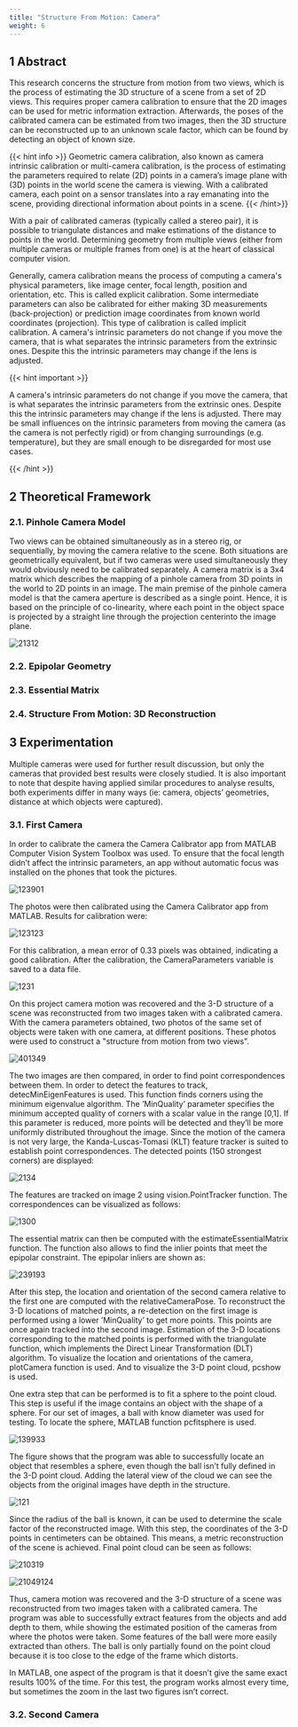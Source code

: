 ```yaml
---
title: "Structure From Motion: Camera"
weight: 6
---
```


## 1 Abstract

This research concerns the structure from motion from two views, which is the process of estimating the 3D structure of a scene from a set of 2D views. This requires proper camera calibration to ensure that the 2D images can be used for metric information extraction. Afterwards, the poses of the calibrated camera can be estimated from two images, then the 3D structure can be reconstructed up to an unknown scale factor, which can be found by detecting an object of known size.

{{< hint info >}}
Geometric camera calibration, also known as camera intrinsic calibration or multi-camera calibration, is the process of estimating the parameters required to relate (2D) points in a camera’s image plane with (3D) points in the world scene the camera is viewing. With a calibrated camera, each point on a sensor translates into a ray emanating into the scene, providing directional information about points in a scene.
{{< /hint>}}

With a pair of calibrated cameras (typically called a stereo pair), it is possible to triangulate distances and make estimations of the distance to points in the world. Determining geometry from multiple views (either from multiple cameras or multiple frames from one) is at the heart of classical computer vision.

Generally, camera calibration means the process of computing a camera's physical parameters, like image center, focal length, position and orientation, etc. This is called explicit calibration. Some intermediate parameters can also be calibrated for either making 3D measurements (back-projection) or prediction image coordinates from known world coordinates (projection). This type of calibration is called implicit calibration. A camera's intrinsic parameters do not change if you move the camera, that is what separates the intrinsic parameters from the extrinsic ones. Despite this the intrinsic parameters may change if the lens is adjusted. 

{{< hint important >}}

A camera's intrinsic parameters do not change if you move the camera, that is what separates the intrinsic parameters from the extrinsic ones. Despite this the intrinsic parameters may change if the lens is adjusted. There may be small influences on the intrinsic parameters from moving the camera (as the camera is not perfectly rigid) or from changing surroundings (e.g. temperature), but they are small enough to be disregarded for most use cases.

{{< /hint >}}

## 2 Theoretical Framework

### 2.1. Pinhole Camera Model

Two views can be obtained simultaneously as in a stereo rig, or sequentially, by moving the camera relative to the scene. Both situations are geometrically equivalent, but if two cameras were used simultaneously they would obviously need to be calibrated separately. A camera matrix is a 3x4 matrix which describes the mapping of a pinhole camera from 3D points in the world to 2D points in an image. The main premise of the pinhole camera model is that the camera aperture is described as a single point. Hence, it is based on the principle of co-linearity, where each point in the object space is projected by a straight line through the projection centerinto the image plane.

![21312](https://csundergrad.science.uoit.ca/courses/cv-notes/notebooks/images/camera-geometry.png)

### 2.2. Epipolar Geometry

### 2.3. Essential Matrix

### 2.4. Structure From Motion: 3D Reconstruction

## 3 Experimentation

Multiple cameras were used for further result discussion, but only the cameras that provided best results were closely studied. It is also important to note that despite having applied similar procedures to analyse results, both experiments differ in many ways (ie: camera, objects’ geometries, distance at which objects were captured).


### 3.1. First Camera

In order to calibrate the camera the Camera Calibrator app from MATLAB Computer Vision System Toolbox was used. To ensure that the focal length didn’t affect the intrinsic parameters, an app without automatic focus was installed on the phones that took the pictures.

![123901](https://live.staticflickr.com/65535/53852030294_fdc7abc114_w.jpg)

The photos were then calibrated using the Camera Calibrator app from MATLAB. Results for calibration were:

![123123](https://live.staticflickr.com/65535/53850775922_4d87ff997b_z.jpg)

For this calibration, a mean error of 0.33 pixels was obtained, indicating a good calibration. After the calibration, the CameraParameters variable is saved to a data file.


![1231](https://live.staticflickr.com/65535/53852030259_0b3f5e2c19.jpg)

On this project camera motion was recovered and the 3-D structure of a scene was reconstructed from two images taken with a calibrated camera. With the camera parameters obtained, two photos of the same set of objects were taken with one camera, at different positions. These photos were used to construct a "structure from motion from two views". 

![401349](https://live.staticflickr.com/65535/53852104940_065a09d8c7_z.jpg)

The two images are then compared, in order to find point correspondences between them. In order to detect the features to track, detecMinEigenFeatures is used. This function finds corners using the minimum eigenvalue algorithm. The ’MinQuality’ parameter specifies the minimum accepted quality of corners with a scalar value in the range \[0,1\]. If this parameter is reduced, more points will be detected and they’ll be more uniformly distributed throughout the image. Since the motion of the camera is not very large, the Kanda-Luscas-Tomasi (KLT) feature tracker is suited to establish point correspondences. The detected points (150 strongest corners) are displayed:

![2134](https://live.staticflickr.com/65535/53851927528_5c0b16ebb4_w.jpg)

The features are tracked on image 2 using vision.PointTracker function. The correspondences can be visualized as follows:

![1300](https://live.staticflickr.com/65535/53852104935_437eb5aedf_w.jpg)

The essential matrix can then be computed with the estimateEssentialMatrix function. The function also allows to find the inlier points that meet the epipolar constraint. The epipolar inliers are shown as:

![239193](https://live.staticflickr.com/65535/53852032714_5b49837734_w.jpg)

After this step, the location and orientation of the second camera relative to the first one are computed with the relativeCameraPose. To reconstruct the 3-D locations of matched points, a re-detection on the first image is performed using a lower ’MinQuality’ to get more points. This points are once again tracked into the second image. Estimation of the 3-D locations corresponding to the matched points is performed with the triangulate function, which implements the Direct Linear Transformation (DLT) algorithm. To visualize the location and orientations of the camera, plotCamera function is used. And to visualize the 3-D point cloud, pcshow is used. 

One extra step that can be performed is to fit a sphere to the point cloud. This step is useful if the image contains an object with the shape of a sphere. For our set of images, a ball with know diameter was used for testing. To locate the sphere, MATLAB function pcfitsphere is used. 


![139933](https://live.staticflickr.com/65535/53850775872_338b864c80_c.jpg)

The figure shows that the program was able to successfully locate an object that resembles a sphere, even though the ball isn’t fully defined in the 3-D point cloud. Adding the lateral view of the cloud we can see the objects from the original images have depth in the structure. 

![121](https://live.staticflickr.com/65535/53851669366_ae32349d6f_c.jpg)

Since the radius of the ball is known, it can be used to determine the scale factor of the reconstructed image. With this step, the coordinates of the 3-D points in centimeters can be obtained. This means, a metric reconstruction of the scene is achieved. Final point cloud can be seen as follows:

![210319](https://live.staticflickr.com/65535/53851927518_3cbd04f222_w.jpg)

![21049124](https://live.staticflickr.com/65535/53852030204_0d928da300_z.jpg)

Thus, camera motion was recovered and the 3-D structure of a scene was reconstructed from two images taken with a calibrated camera. The program was able to successfully extract features from the objects and add depth to them, while showing the estimated position of the cameras from where the photos were taken. Some features of the ball were more easily extracted than others. The ball is only partially found on the
point cloud because it is too close to the edge of the frame which distorts.


In MATLAB, one aspect of the program is that it doesn’t give the same exact results 100% of the time. For this test, the program works almost every time, but sometimes the zoom in the last two figures isn’t correct.


### 3.2. Second Camera